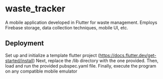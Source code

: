 # waste_tracker

A mobile application developed in Flutter for waste management. 
Employs Firebase storage, data collection techniques, mobile UI, etc.

## Deployment
Set up and initialize a template flutter project (https://docs.flutter.dev/get-started/install)
Next, replace the /lib directory with the one provided.
Then, load and run the provided pubspec.yaml file.
Finally, execute the program on any compatible mobile emulator